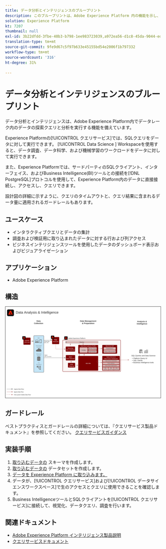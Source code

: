 ```yaml
---
title: データ分析とインテリジェンスのブループリント
description: このブループリントは、Adobe Experience Platform 内の機能を示し、データレイクに存在するデータの探索的クエリおよび分析を実行します。
solution: Experience Platform
kt: 7207
thumbnail: null
exl-id: 3b22dfdd-3fbe-40b3-b798-1ee983723039,a972ea56-d1c8-45da-9044-ed31222a2441
translation-type: tm+mt
source-git-commit: 9fe9d67c5f97b633e45155bd54e2006f1b797332
workflow-type: tm+mt
source-wordcount: '316'
ht-degree: 31%

---
```


# データ分析とインテリジェンスのブループリント

データ分析とインテリジェンスは、Adobe Experience Platform内でデータレーク内のデータの探索クエリと分析を実行する機能を備えています。

Experience Platformの[!UICONTROL クエリサービス]では、SQLクエリをデータに対して実行できます。 [!UICONTROL Data Science ] Workspaceを使用すると、データ調査、データ科学、および機械学習のワークロードをデータに対して実行できます。

また、Experience Platformでは、サードパーティのSQLクライアント、インターフェイス、およびBusiness Intelligence(BI)ツールとの接続を[!DNL PostgreSQL]プロトコルを使用して、Experience Platform内のデータに直接接続し、アクセスし、クエリできます。

設計図の詳細に示すように、クエリのタイムアウトと、クエリ結果に含まれるデータ量に適用されるガードレールもあります。

## ユースケース

* インタラクティブクエリとデータの集計
* 調査および検証用に取り込まれたデータに対する行および列アクセス
* ビジネスインテリジェンスツールを使用したデータのダッシュボード表示およびビジュアライゼーション

## アプリケーション

* Adobe Experience Platform

## 構造

<img src="assets/data_exploration.svg" alt="エンタープライズデータ調査およびレポートブループリントの参照アーキテクチャ" style="border:1px solid #4a4a4a" />

## ガードレール

ベストプラクティスとガードレールの詳細については、『クエリサービス製品ドキュメント』を参照してください。
[クエリサービスガイダンス](https://experienceleague.adobe.com/docs/experience-platform/query/best-practices/writing-queries.html?lang=en#best-practices)

## 実装手順

1. [取り込むデータの](https://experienceleague.adobe.com/docs/platform-learn/tutorials/schemas/create-a-schema.html) スキーマを作成します。
1. [取り込むデータの](https://experienceleague.adobe.com/docs/platform-learn/tutorials/data-ingestion/create-datasets-and-ingest-data.html) データセットを作成します。
1. [データを Experience Platform に取り込みます。](https://experienceleague.adobe.com/?recommended=ExperiencePlatform-D-1-2020.1.dataingestion)
1. データが、[!UICONTROL クエリサービス]および[!UICONTROL データサイエンスワークスペース]で生のアクセスとクエリに使用できることを確認します。
1. Business IntelligenceツールとSQLクライアントを[!UICONTROL クエリサービス]に接続して、視覚化、データクエリ、調査を行います。

## 関連ドキュメント

* [Adobe Experience Platform インテリジェンス製品説明](https://helpx.adobe.com/jp/legal/product-descriptions/adobe-experience-platform-intelligence---product-description.html)
* [クエリサービスドキュメント](https://experienceleague.adobe.com/docs/experience-platform/query/home.html?lang=ja)

